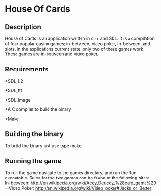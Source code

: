House Of Cards
==============

Description
-----------
House of Cards is an application written in c++ and SDL.  It is a compilation of four popular casino games; in-between, video poker,
in-between, and slots.  In the applications current state, only two of these games work.  These games are in-between and video poker.

Requirements
------------
+SDL_1.2

+SDL_ttf

+SDL_image

+A C compiler to build the binary

+Make

Building the binary
-------------------
To build the binary just use type make

Running the game
----------------
To run the game navigate to the games directory, and run the Run executable.  Rules for the two games can be found at the following sites:
--In-between: http://en.wikipedia.org/wiki/Acey_Deucey_%28card_game%29
--Video Poker: http://en.wikipedia.org/wiki/Video_poker#Jacks_or_Better

